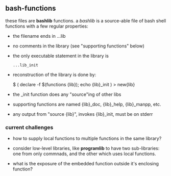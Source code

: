 ##   bash-functions

these files are __bashlib__ functions.  a _bashlib_ is a
source-able file of bash shell functions with a few regular 
properties:

* the filename ends in ...lib
* no comments in the library (see "supporting functions" below)

* the only executable statement in the library is

      ...lib_init

* reconstruction of the library is done by:

     $ ( declare -f $(functions {lib}); echo {lib}_init ) > new{lib}

* the _init function does any "source"ing of other libs

* supporting functions are named  {lib}_doc, {lib}_help,
    {lib}_manpp, etc.

* any output from "source {lib}", invokes {lib}_init,
    must be on stderr

###	current challenges

* how to supply local functions to multiple functions
  in the same library?

* consider low-level libraries, like __programlib__ to
  have two sub-libraries:  one from only commnads, and
  the other which uses local functions.

* what is the exposure of the embedded function outside
  it's enclosing function?

